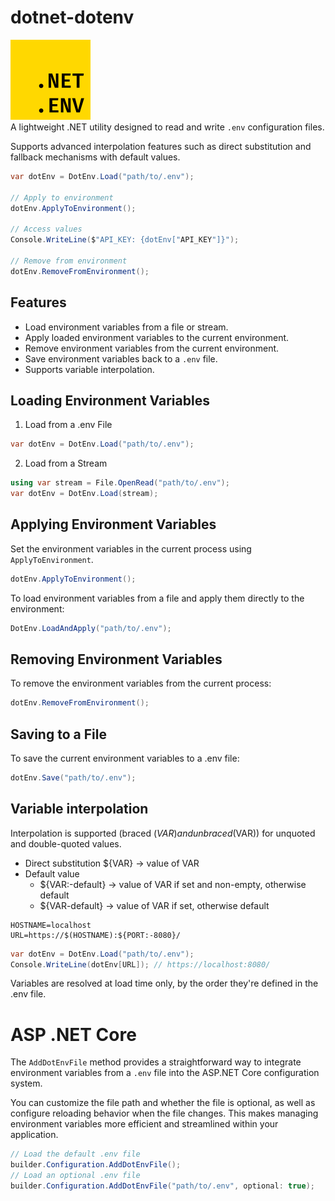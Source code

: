 # dotnet-dotenv

<img src=icon.png width=128></img>  
A lightweight .NET utility designed to read and write `.env` configuration files.

Supports advanced interpolation features such as direct substitution and fallback mechanisms with default values.

```cs
var dotEnv = DotEnv.Load("path/to/.env");

// Apply to environment
dotEnv.ApplyToEnvironment();

// Access values
Console.WriteLine($"API_KEY: {dotEnv["API_KEY"]}");

// Remove from environment
dotEnv.RemoveFromEnvironment();
```

## Features

- Load environment variables from a file or stream.
- Apply loaded environment variables to the current environment.
- Remove environment variables from the current environment.
- Save environment variables back to a `.env` file.
- Supports variable interpolation.

## Loading Environment Variables
1. Load from a .env File
```cs
var dotEnv = DotEnv.Load("path/to/.env");
```
2. Load from a Stream
```cs
using var stream = File.OpenRead("path/to/.env");
var dotEnv = DotEnv.Load(stream);
```

## Applying Environment Variables

Set the environment variables in the current process using `ApplyToEnvironment`.

```cs
dotEnv.ApplyToEnvironment();
```

To load environment variables from a file and apply them directly to the environment:

```cs
DotEnv.LoadAndApply("path/to/.env");
```

## Removing Environment Variables

To remove the environment variables from the current process:

```cs
dotEnv.RemoveFromEnvironment();
```

## Saving to a File

To save the current environment variables to a .env file:

```cs
dotEnv.Save("path/to/.env");
```

## Variable interpolation

Interpolation is supported (braced (${VAR}) and unbraced ($VAR)) for unquoted and double-quoted values. 

- Direct substitution
    ${VAR} -> value of VAR
- Default value
  - ${VAR:-default} -> value of VAR if set and non-empty, otherwise default
  - ${VAR-default} -> value of VAR if set, otherwise default


```dotenv
HOSTNAME=localhost
URL=https://$(HOSTNAME):${PORT:-8080}/
```

```cs
var dotEnv = DotEnv.Load("path/to/.env");
Console.WriteLine(dotEnv[URL]); // https://localhost:8080/
```

Variables are resolved at load time only, by the order they're defined in the .env file.

# ASP .NET Core

The `AddDotEnvFile` method provides a straightforward way to integrate environment variables from a `.env` file into the ASP.NET Core configuration system.

You can customize the file path and whether the file is optional, as well as configure reloading behavior when the file changes. This makes managing environment variables more efficient and streamlined within your application.

```cs
// Load the default .env file
builder.Configuration.AddDotEnvFile();
// Load an optional .env file
builder.Configuration.AddDotEnvFile("path/to/.env", optional: true);
```